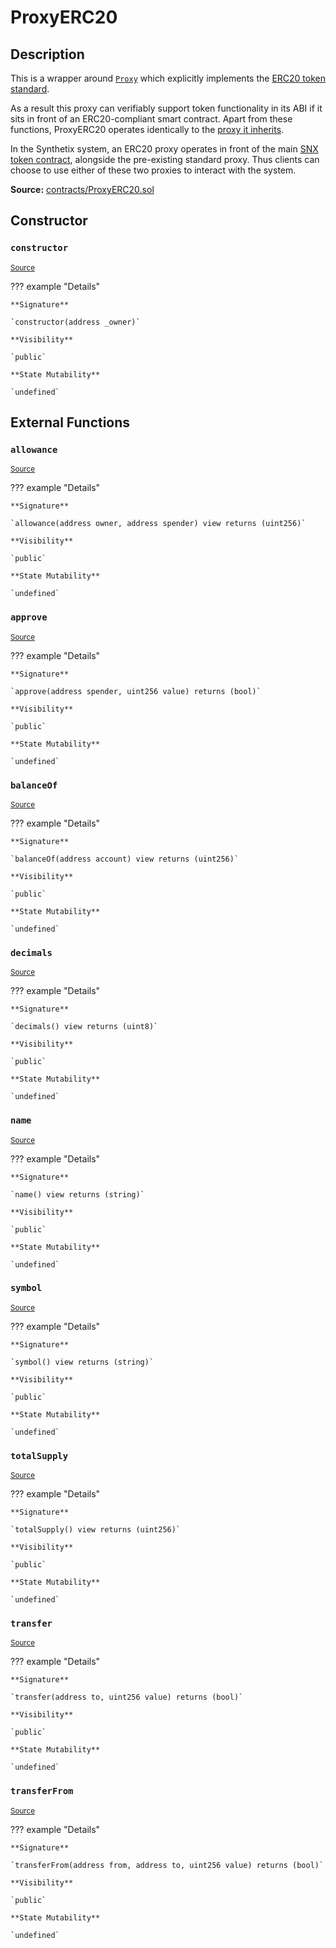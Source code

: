 # ProxyERC20

## Description

This is a wrapper around [`Proxy`](Proxy.md) which explicitly implements the [ERC20 token standard](https://docs.openzeppelin.com/contracts/2.x/api/token/erc20#ERC20Detailed).

As a result this proxy can verifiably support token functionality in its ABI if it sits in front of an ERC20-compliant smart contract. Apart from these functions, ProxyERC20 operates identically to the [proxy it inherits](Proxy.md).

In the Synthetix system, an ERC20 proxy operates in front of the main [SNX token contract](Synthetix.md), alongside the pre-existing standard proxy. Thus clients can choose to use either of these two proxies to interact with the system.

**Source:** [contracts/ProxyERC20.sol](https://github.com/Synthetixio/synthetix/tree/v2.44.0-alpha/contracts/ProxyERC20.sol)

## Constructor

### `constructor`

<sub>[Source](https://github.com/Synthetixio/synthetix/tree/v2.44.0-alpha/contracts/ProxyERC20.sol#L9)</sub>

??? example "Details"

    **Signature**

    `constructor(address _owner)`

    **Visibility**

    `public`

    **State Mutability**

    `undefined`

## External Functions

### `allowance`

<sub>[Source](https://github.com/Synthetixio/synthetix/tree/v2.44.0-alpha/contracts/ProxyERC20.sol#L54)</sub>

??? example "Details"

    **Signature**

    `allowance(address owner, address spender) view returns (uint256)`

    **Visibility**

    `public`

    **State Mutability**

    `undefined`

### `approve`

<sub>[Source](https://github.com/Synthetixio/synthetix/tree/v2.44.0-alpha/contracts/ProxyERC20.sol#L84)</sub>

??? example "Details"

    **Signature**

    `approve(address spender, uint256 value) returns (bool)`

    **Visibility**

    `public`

    **State Mutability**

    `undefined`

### `balanceOf`

<sub>[Source](https://github.com/Synthetixio/synthetix/tree/v2.44.0-alpha/contracts/ProxyERC20.sol#L43)</sub>

??? example "Details"

    **Signature**

    `balanceOf(address account) view returns (uint256)`

    **Visibility**

    `public`

    **State Mutability**

    `undefined`

### `decimals`

<sub>[Source](https://github.com/Synthetixio/synthetix/tree/v2.44.0-alpha/contracts/ProxyERC20.sol#L23)</sub>

??? example "Details"

    **Signature**

    `decimals() view returns (uint8)`

    **Visibility**

    `public`

    **State Mutability**

    `undefined`

### `name`

<sub>[Source](https://github.com/Synthetixio/synthetix/tree/v2.44.0-alpha/contracts/ProxyERC20.sol#L13)</sub>

??? example "Details"

    **Signature**

    `name() view returns (string)`

    **Visibility**

    `public`

    **State Mutability**

    `undefined`

### `symbol`

<sub>[Source](https://github.com/Synthetixio/synthetix/tree/v2.44.0-alpha/contracts/ProxyERC20.sol#L18)</sub>

??? example "Details"

    **Signature**

    `symbol() view returns (string)`

    **Visibility**

    `public`

    **State Mutability**

    `undefined`

### `totalSupply`

<sub>[Source](https://github.com/Synthetixio/synthetix/tree/v2.44.0-alpha/contracts/ProxyERC20.sol#L33)</sub>

??? example "Details"

    **Signature**

    `totalSupply() view returns (uint256)`

    **Visibility**

    `public`

    **State Mutability**

    `undefined`

### `transfer`

<sub>[Source](https://github.com/Synthetixio/synthetix/tree/v2.44.0-alpha/contracts/ProxyERC20.sol#L64)</sub>

??? example "Details"

    **Signature**

    `transfer(address to, uint256 value) returns (bool)`

    **Visibility**

    `public`

    **State Mutability**

    `undefined`

### `transferFrom`

<sub>[Source](https://github.com/Synthetixio/synthetix/tree/v2.44.0-alpha/contracts/ProxyERC20.sol#L101)</sub>

??? example "Details"

    **Signature**

    `transferFrom(address from, address to, uint256 value) returns (bool)`

    **Visibility**

    `public`

    **State Mutability**

    `undefined`
